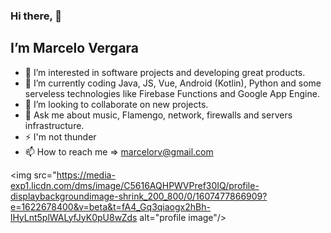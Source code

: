 ### Hi there, :wave: 


## I’m Marcelo Vergara


- 👀 I’m interested in software projects and developing great products.
- 🌱 I’m currently coding Java, JS, Vue, Android (Kotlin), Python and some serveless technologies like Firebase Functions and Google App Engine.
- 💞️ I’m looking to collaborate on new projects.
- :speech_balloon: Ask me about music, Flamengo, network, firewalls and servers infrastructure.
- :zap: I'm not thunder
- 📫 How to reach me => marcelorv@gmail.com

<img src="https://media-exp1.licdn.com/dms/image/C5616AQHPWVPref30IQ/profile-displaybackgroundimage-shrink_200_800/0/1607477866909?e=1622678400&v=beta&t=fA4_Gq3qiaogx2hBh-lHyLnt5plWALyfJyK0pU8wZds alt="profile image"/>

<!---
marcelorvergara/marcelorvergara is a ✨ special ✨ repository because its `README.md` (this file) appears on your GitHub profile.
You can click the Preview link to take a look at your changes.
--->
